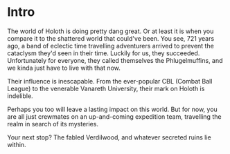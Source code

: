 # Intro

The world of Holoth is doing pretty dang great. Or at least it is when you compare it to the shattered world that could've been. You see, 721 years ago, a band of eclectic time travelling adventurers arrived to prevent the cataclysm they'd seen in their time. Luckily for us, they succeeded. Unfortunately for everyone, they called themselves the Phlugelmuffins, and we kinda just have to live with that now.

Their influence is inescapable. From the ever-popular CBL (Combat Ball League) to the venerable Vanareth University, their mark on Holoth is indelible.

Perhaps you too will leave a lasting impact on this world. But for now, you are all just crewmates on an up-and-coming expedition team, travelling the realm in search of its mysteries. 

Your next stop? The fabled Verdilwood, and whatever secreted ruins lie within.
